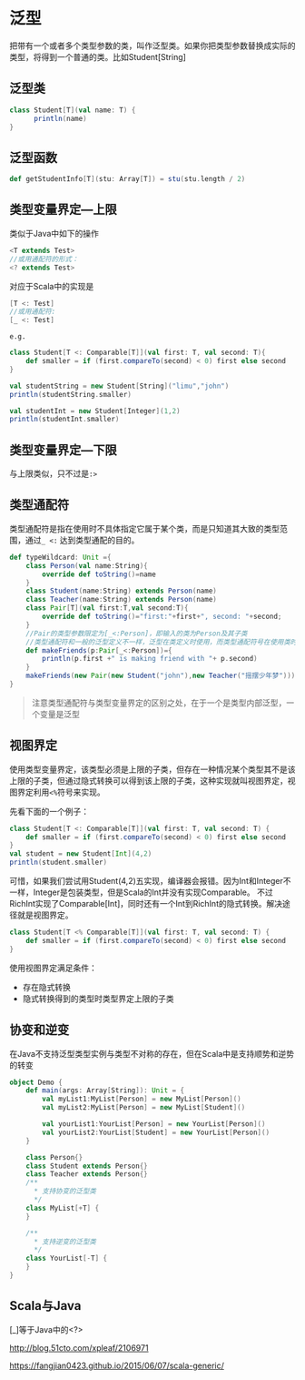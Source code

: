 # 泛型

把带有一个或者多个类型参数的类，叫作泛型类。如果你把类型参数替换成实际的类型，将得到一个普通的类。比如Student[String]

## 泛型类

```scala
class Student[T](val name: T) {
      println(name)
}
```

## 泛型函数

```scala
def getStudentInfo[T](stu: Array[T]) = stu(stu.length / 2)
```

## 类型变量界定—上限

类似于Java中如下的操作

```scala
<T extends Test>
//或用通配符的形式：
<? extends Test>
```

对应于Scala中的实现是

```scala
[T <: Test] 
//或用通配符: 
[_ <: Test]
```

`e.g.`

```scala
class Student[T <: Comparable[T]](val first: T, val second: T){
    def smaller = if (first.compareTo(second) < 0) first else second
}

val studentString = new Student[String]("limu","john")
println(studentString.smaller)

val studentInt = new Student[Integer](1,2)
println(studentInt.smaller)
```

## 类型变量界定—下限

与上限类似，只不过是`:>`

## 类型通配符

 类型通配符是指在使用时不具体指定它属于某个类，而是只知道其大致的类型范围，通过`_ <:` 达到类型通配的目的。

```scala
def typeWildcard: Unit ={
    class Person(val name:String){
        override def toString()=name
    }
    class Student(name:String) extends Person(name)
    class Teacher(name:String) extends Person(name)
    class Pair[T](val first:T,val second:T){
        override def toString()="first:"+first+", second: "+second;
    }
    //Pair的类型参数限定为[_<:Person]，即输入的类为Person及其子类
    //类型通配符和一般的泛型定义不一样，泛型在类定义时使用，而类型通配符号在使用类时使用
    def makeFriends(p:Pair[_<:Person])={
        println(p.first +" is making friend with "+ p.second)
    }
    makeFriends(new Pair(new Student("john"),new Teacher("摇摆少年梦")))
}
```

> 注意类型通配符与类型变量界定的区别之处，在于一个是类型内部泛型，一个变量是泛型

## 视图界定

使用类型变量界定，该类型必须是上限的子类，但存在一种情况某个类型其不是该上限的子类，但通过隐式转换可以得到该上限的子类，这种实现就叫视图界定，视图界定利用`<%`符号来实现。

先看下面的一个例子：

```scala
class Student[T <: Comparable[T]](val first: T, val second: T) {
    def smaller = if (first.compareTo(second) < 0) first else second
}
val student = new Student[Int](4,2)
println(student.smaller)
```

可惜，如果我们尝试用Student(4,2)五实现，编译器会报错。因为Int和Integer不一样，Integer是包装类型，但是Scala的Int并没有实现Comparable。
不过RichInt实现了Comparable[Int]，同时还有一个Int到RichInt的隐式转换。解决途径就是视图界定。

```scala
class Student[T <% Comparable[T]](val first: T, val second: T) {
    def smaller = if (first.compareTo(second) < 0) first else second
}
```

使用视图界定满足条件：

- 存在隐式转换
- 隐式转换得到的类型时类型界定上限的子类

## 协变和逆变

在Java不支持泛型类型实例与类型不对称的存在，但在Scala中是支持顺势和逆势的转变

```scala
object Demo {
    def main(args: Array[String]): Unit = {
        val myList1:MyList[Person] = new MyList[Person]()
        val myList2:MyList[Person] = new MyList[Student]()

        val yourList1:YourList[Person] = new YourList[Person]()
        val yourList2:YourList[Student] = new YourList[Person]()
    }

    class Person{}
    class Student extends Person{}
    class Teacher extends Person{}
    /**
      * 支持协变的泛型类
      */
    class MyList[+T] {
    }

    /**
      * 支持逆变的泛型类
      */
    class YourList[-T] {
    }
}
```

## Scala与Java

[_]等于Java中的<?>

http://blog.51cto.com/xpleaf/2106971

https://fangjian0423.github.io/2015/06/07/scala-generic/